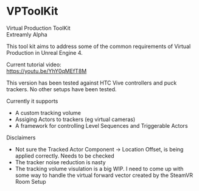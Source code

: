 # VPToolKit

Virtual Production ToolKit  
Extreamly Alpha  

This tool kit aims to address some of the common requirements of Virtual Production in Unreal Engine 4.  

Current tutorial video:  
https://youtu.be/YhY0qMEfT8M  

This version has been tested against HTC Vive controllers and puck trackers. No other setups have been tested.  

Currently it supports  
- A custom tracking volume  
- Assiging Actors to trackers (eg virtual cameras)  
- A framework for controlling Level Sequences and Triggerable Actors  

Disclaimers
- Not sure the Tracked Actor Component -> Location Offset, is being applied correctly. Needs to be checked  
- The tracker noise reduction is nasty  
- The tracking volume visulation is a big WIP. I need to come up with some way to handle the virtual forward vector created by the SteamVR Room Setup  